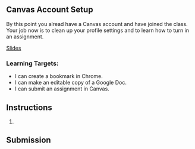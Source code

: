 [//]: # (<p><iframe src="https://douglasurner.github.io/GDP2/units/0/assignments/U0.1-setup/" width="100%" height="666px"></iframe></p>)

## Canvas Account Setup

By this point you alread have a Canvas account and have joined the class. Your job now is to clean up your profile settings and to learn how to turn in an assignment.

[Slides](https://docs.google.com/presentation/d/1spbB4-bNs-KhIUOPYvUkgesD35kexxJEyeQwNuFKWwo/edit?usp=sharing)

### Learning Targets:

* I can create a bookmark in Chrome.
* I can make an editable copy of a Google Doc.
* I can submit an assignment in Canvas.

## Instructions

1. 

## Submission
